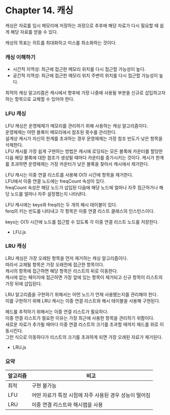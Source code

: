 # Chapter 14. 캐싱

캐싱은 자료를 임시 메모리에 저장하는 과정으로 추후에 해당 자료가 다시 필요할 때 쉽게 해당 자료를 얻을 수 있다.

캐싱의 목표는 히트를 최대화하고 미스를 최소화하는 것이다.

### 캐싱 이해하기

- 시간적 지역성: 최근에 접근한 메모리 위치를 다시 접근할 가능성이 높다.
- 공간적 지역성: 최근에 접근한 메모리 위치 주변의 위치를 다시 접근할 가능성이 높다.

최적의 캐싱 알고리즘은 캐시에서 향후에 가장 나중에 사용될 부분을 신규로 삽입하고자 하는 항목으로 교체할 수 있어야 한다.

### LFU 캐싱

LFU 캐싱은 운영체제가 메모리를 관리하기 위해 사용하는 캐싱 알고리즘이다.  
운영체제는 어떤 블록이 메모리에서 참조된 횟수를 관리한다.  
설계상 캐시가 자신의 한계를 초과하는 경우 운영체제는 가장 참조 빈도가 낮은 항목을 삭제한다.  
LFU 캐시를 가장 쉽게 구현하는 방법은 캐시에 로딩되는 모든 블록에 카운터를 할당한 다음 해당 블록에 대한 참조가 생성될 때마다 카운터를 증가시키는 것이다.
캐시가 한계를 초과하면 운영체제는 가장 카운터가 낮은 블록을 찾아서 캐시에서 제거한다.

LFU 캐시는 이중 연결 리스트를 사용해 O(1) 시간에 항목을 제거한다.  
LFU에서 이중 연결 노드에는 freqCount 속성이 있다.  
freqCount 속성은 해당 노드가 삽입된 다음에 해당 노드에 얼마나 자주 접근하거나 해당 노드를 얼마나 자주 설정했는지 나타낸다.

LFU 캐시에는 keys와 freq라는 두 개의 해시 테이블이 있다.  
ferq의 키는 빈도를 나타내고 각 항목은 이중 연결 리스트 클래스의 인스턴스이다.  

keys는 O(1) 시간에 노드를 접근할 수 있도록 각 이중 연결 리스트 노드를 저장한다.

- LFU.js

### LRU 캐싱

LRU 캐싱은 가장 오래된 항목을 먼저 제거하는 캐싱 알고리즘이다.  
따라서 교체될 항목은 가장 오래전에 접근한 항목이다.  
캐시의 항목에 접근하면 해당 항목은 리스트의 뒤로 이동한다.  
캐시에 없는 페이지에 접근하면 가장 앞에 있는 항목이 제거되고 신규 항목이 리스트의 가장 뒤에 삽입된다.

LRU 알고리즘을 구현하기 위해서는 어떤 노드가 언제 사용됐는지를 관리해야 한다.  
이를 구현하기 위해 LRU 캐시는 이중 연결 리스트와 해시 테이블을 사용해 구현된다.

헤드를 추적하기 위해서는 이중 연결 리스트가 필요하다.  
이중 연결 리스트가 필요한 이유는 가장 최근에 사용한 항목을 관리하기 위함이다.  
새로운 자료가 추가될 때마다 이중 연결 리스트의 크기를 초과할 때까지 헤드를 위로 이동시킨다.  
그런 식으로 이동하다가 리스트의 크기를 초과하게 되면 가장 오래된 자료가 제거된다.

- LRU.js

### 요약

| 알고리즘 | 비고                                                   |
| -------- | ------------------------------------------------------ |
| 최적     | 구현 불가능                                            |
| LFU      | 어떤 자료가 특정 시점에 자주 사용된 경우 성능이 떨어짐 |
| LRU      | 이중 연결 리스트와 해시맵을 사용                       |